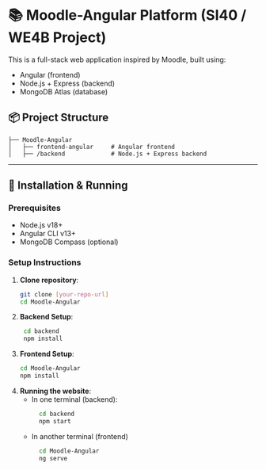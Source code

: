 # 📚 Moodle-Angular Platform (SI40 / WE4B Project)

This is a full-stack web application inspired by Moodle, built using:
- Angular (frontend)
- Node.js + Express (backend)
- MongoDB Atlas (database)

## 📦 Project Structure


    ├── Moodle-Angular
    │   ├── frontend-angular     # Angular frontend
    │   ├── /backend             # Node.js + Express backend
        


---


## 🚀 Installation & Running

### Prerequisites
- Node.js v18+
- Angular CLI v13+
- MongoDB Compass (optional)

### Setup Instructions

1. **Clone repository**:
   ```bash
   git clone [your-repo-url]
   cd Moodle-Angular
   

2. **Backend Setup**:
   ```bash
    cd backend
    npm install

3. **Frontend Setup**:
    ```bash
    cd Moodle-Angular 
    npm install

4. **Running the website**:
    - In one terminal (backend):
      ```bash
        cd backend
        npm start
    - In another terminal (frontend)
      ```bash
        cd Moodle-Angular
        ng serve
